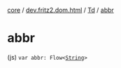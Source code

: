 [core](../../index.md) / [dev.fritz2.dom.html](../index.md) / [Td](index.md) / [abbr](./abbr.md)

# abbr

(js) `var abbr: Flow<`[`String`](https://kotlinlang.org/api/latest/jvm/stdlib/kotlin/-string/index.html)`>`